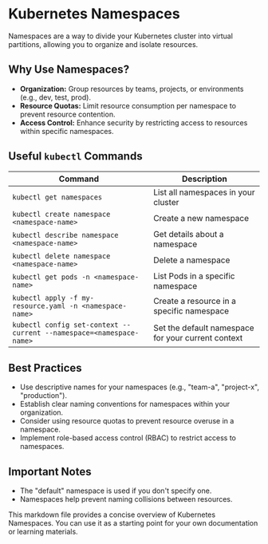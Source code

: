 # Kubernetes Namespaces

Namespaces are a way to divide your Kubernetes cluster into virtual partitions, allowing you to organize and isolate resources.

## Why Use Namespaces?

* **Organization:** Group resources by teams, projects, or environments (e.g., dev, test, prod).
* **Resource Quotas:** Limit resource consumption per namespace to prevent resource contention.
* **Access Control:** Enhance security by restricting access to resources within specific namespaces.


## Useful `kubectl` Commands

| Command | Description |
|---|---|
| `kubectl get namespaces` | List all namespaces in your cluster |
| `kubectl create namespace <namespace-name>` | Create a new namespace |
| `kubectl describe namespace <namespace-name>` | Get details about a namespace |
| `kubectl delete namespace <namespace-name>` | Delete a namespace |
| `kubectl get pods -n <namespace-name>` | List Pods in a specific namespace |
| `kubectl apply -f my-resource.yaml -n <namespace-name>` | Create a resource in a specific namespace |
| `kubectl config set-context --current --namespace=<namespace-name>` | Set the default namespace for your current context |


## Best Practices

* Use descriptive names for your namespaces (e.g., "team-a", "project-x", "production").
* Establish clear naming conventions for namespaces within your organization.
* Consider using resource quotas to prevent resource overuse in a namespace.
* Implement role-based access control (RBAC) to restrict access to namespaces.


## Important Notes

* The "default" namespace is used if you don't specify one.
* Namespaces help prevent naming collisions between resources.


This markdown file provides a concise overview of Kubernetes Namespaces. You can use it as a starting point for your own documentation or learning materials.